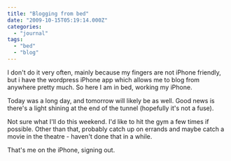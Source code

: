 ```yaml
---
title: "Blogging from bed"
date: "2009-10-15T05:19:14.000Z"
categories: 
  - "journal"
tags: 
  - "bed"
  - "blog"
---
```


I don't do it very often, mainly because my fingers are not iPhone friendly, but i have the wordpress iPhone app which allows me to blog from anywhere pretty much. So here I am in bed, working my iPhone.

Today was a long day, and tomorrow will likely be as well. Good news is there's a light shining at the end of the tunnel (hopefully it's not a fuse).

Not sure what I'll do this weekend. I'd like to hit the gym a few times if possible. Other than that, probably catch up on errands and maybe catch a movie in the theatre - haven't done that in a while.

That's me on the iPhone, signing out.
